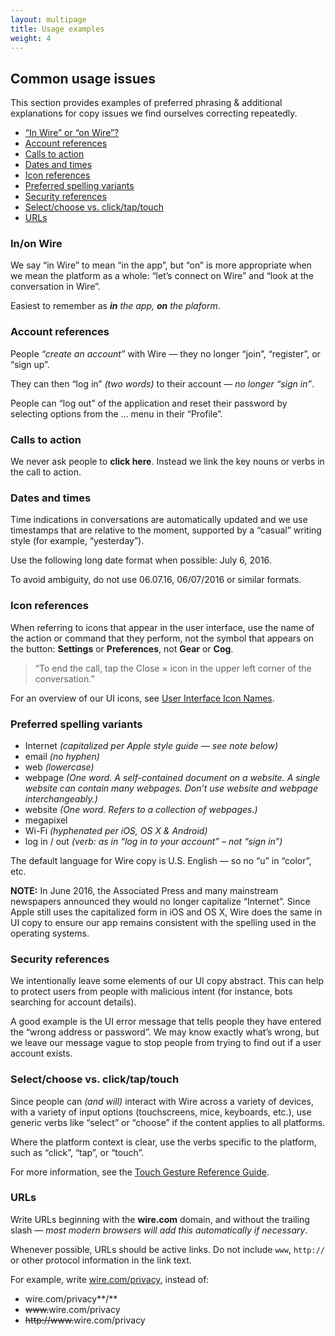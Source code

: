 ```yaml
---
layout: multipage
title: Usage examples
weight: 4
---
```


## Common usage issues

This section provides examples of preferred phrasing & additional explanations for copy issues we find ourselves correcting repeatedly.

- [“In Wire” or “on Wire”?](#inon-wire)
- [Account references](#account-references)
- [Calls to action](#calls-to-action)
- [Dates and times](#dates-and-times)
- [Icon references](#icon-references)
- [Preferred spelling variants](#preferred-spelling-variants)
- [Security references](#security-references)
- [Select/choose vs. click/tap/touch](#selectchoose-vs-clicktaptouch)
- [URLs](#urls)

### In/on Wire

We say “in Wire” to mean “in the app”, but “on” is more appropriate when we mean the platform as a whole: “let’s connect on Wire” and “look at the conversation in Wire”.

Easiest to remember as _**in** the app, **on** the plaform_.

### Account references
People _“create an account”_ with Wire — they no longer “join”, “register”, or “sign up”.

They can then “log in” _(two words)_ to their account — _no longer “sign in”_.

People can “log out” of the application and reset their password by selecting options from the … menu in their “Profile”.

### Calls to action
We never ask people to **click here**. Instead we link the key nouns or verbs in the call to action.

### Dates and times
Time indications in conversations are automatically updated and we use timestamps that are relative to the moment, supported by a “casual” writing style (for example, “yesterday”).

Use the following long date format when possible: July 6, 2016.

To avoid ambiguity, do not use 06.07.16, 06/07/2016 or similar formats.

### Icon references
When referring to icons that appear in the user interface, use the name of the action or command that they perform, not the symbol that appears on the button: **Settings** or **Preferences**, not **Gear** or **Cog**.

> “To end the call, tap the Close × icon in the upper left corner of the conversation.”

For an overview of our UI icons, see [User Interface Icon Names][1].

### Preferred spelling variants
* Internet _(capitalized per Apple style guide — see note below)_
* email _(no hyphen)_
* web _(lowercase)_
* webpage _(One word. A self-contained document on a website. A single website can contain many webpages. Don’t use website and webpage interchangeably.)_
* website _(One word. Refers to a collection of webpages.)_
* megapixel
* Wi-Fi _(hyphenated per iOS, OS X & Android)_
* log in / out _(verb: as in “log in to your account” – not “sign in”)_

The default language for Wire copy is U.S. English — so no “u” in “color”, etc.

**NOTE:** In June 2016, the Associated Press and many mainstream newspapers announced they would no longer capitalize “Internet”. Since Apple still uses the capitalized form in iOS and OS X, Wire does the same in UI copy to ensure our app remains consistent with the spelling used in the operating systems.

### Security references
We intentionally leave some elements of our UI copy abstract. This can help to protect users from people with malicious intent (for instance, bots searching for account details).

A good example is the UI error message that tells people they have entered the “wrong address or password”. We may know exactly what’s wrong, but we leave our message vague to stop people from trying to find out if a user account exists.

### Select/choose vs. click/tap/touch
Since people can _(and will)_ interact with Wire across a variety of devices, with a variety of input options (touchscreens, mice, keyboards, etc.), use generic verbs like “select” or “choose” if the content applies to all platforms.

Where the platform context is clear, use the verbs specific to the platform, such as “click”, “tap”, or “touch”.

For more information, see the [Touch Gesture Reference Guide][2].

### URLs
Write URLs beginning with the **wire.com** domain, and without the trailing slash — _most modern browsers will add this automatically if necessary_.

Whenever possible, URLs should be active links. Do not include `www`, `http://` or other protocol information in the link text.

For example, write [wire.com/privacy][3], instead of:

* wire.com/privacy**/**
* ~~www.~~wire.com/privacy
* ~~http://www.~~wire.com/privacy


[1]: https://github.com/wearezeta/copywriting/blob/master/UI%20copy%20clients/Zeta%20font/preview_icon_names.pdf?raw=true
[2]: http://www.lukew.com/ff/entry.asp?1071
[3]: https://wire.com/privacy/
